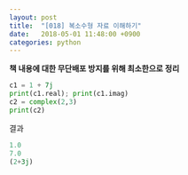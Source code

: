 ```yaml
---
layout: post
title:  "[018] 복소수형 자료 이해하기"
date:   2018-05-01 11:48:00 +0900
categories: python
---
```

**책 내용에 대한 무단배포 방지를 위해 최소한으로 정리**

```python
c1 = 1 + 7j
print(c1.real); print(c1.imag)
c2 = complex(2,3)
print(c2)
```
결과

```python
1.0
7.0
(2+3j)
```
